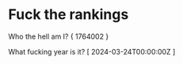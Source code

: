 # Fuck the rankings

Who the hell am I?
{ 1764002 }

What fucking year is it?
[ 2024-03-24T00:00:00Z ]
